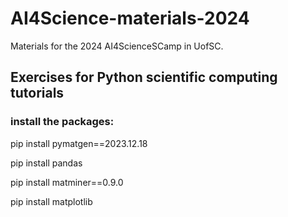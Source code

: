 # AI4Science-materials-2024
Materials for the 2024 AI4ScienceSCamp in UofSC.
## Exercises for Python scientific computing tutorials

### install the packages:

pip install pymatgen==2023.12.18

pip install pandas

pip install matminer==0.9.0

pip install matplotlib
